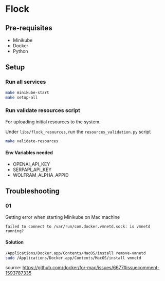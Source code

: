 # Flock

## Pre-requisites

- Minikube
- Docker
- Python

## Setup

### Run all services

```sh
make minikube-start
make setup-all
```

### Run validate resources script

For uploading initial resources to the system.

Under `libs/flock_resources`, run the `resources_validation.py` script

```sh
make validate-resources
```

#### Env Variables needed

- OPENAI_API_KEY
- SERPAPI_API_KEY
- WOLFRAM_ALPHA_APPID

## Troubleshooting

### 01

Getting error when starting Minikube on Mac machine

`failed to connect to /var/run/com.docker.vmnetd.sock: is vmnetd running?`

#### Solution

```sh
/Applications/Docker.app/Contents/MacOS/install remove-vmnetd
sudo /Applications/Docker.app/Contents/MacOS/install vmnetd
```

source: <https://github.com/docker/for-mac/issues/6677#issuecomment-1593787335>

